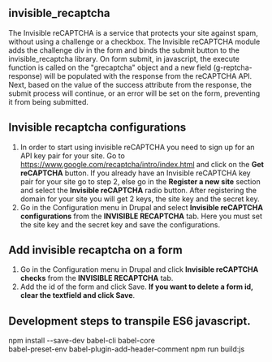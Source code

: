 ## invisible_recaptcha
The Invisible reCAPTCHA is a service that protects your site against spam,
without using a challenge or a checkbox.
The Invisible reCAPTCHA module adds the challenge div in the form and
binds the submit button to the invisible_recaptcha library.
On form submit, in javascript, the execute function is called
on the "grecaptcha" object and a new field (g-reptcha-response)
will be populated with the response from the reCAPTCHA API.
Next, based on the value of the success attribute from the response,
the submit process will continue, or an error will be set on the form,
preventing it from being submitted.

## Invisible recaptcha configurations
1. In order to start using invisible reCAPTCHA you need to sign up for
an API key pair for your site.
Go to https://www.google.com/recaptcha/intro/index.html and click on the
**Get reCAPTCHA** button.
If you already have an Invisible reCAPTCHA key pair for your site go to step 2,
else go in the **Register a new site** section and select
the **Invisible reCAPTCHA** radio button.
After registering the domain for your site you will get 2 keys,
the site key and the secret key.
2. Go in the Configuration menu in Drupal and select
**Invisible reCAPTCHA configurations** from the **INVISIBLE RECAPTCHA** tab.
Here you must set the site key and the secret key and save the configurations.

## Add invisible recaptcha on a form
1. Go in the Configuration menu in Drupal and click
**Invisible reCAPTCHA checks** from the **INVISIBLE RECAPTCHA** tab.
2. Add the id of the form and click Save.
**If you want to delete a form id, clear the textfield and click Save**.


## Development steps to transpile ES6 javascript.
npm install --save-dev babel-cli babel-core \
babel-preset-env babel-plugin-add-header-comment
npm run build:js
